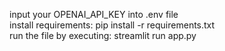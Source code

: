 input your OPENAI_API_KEY into .env file \
install requirements: pip install -r requirements.txt \
run the file by executing: streamlit run app.py